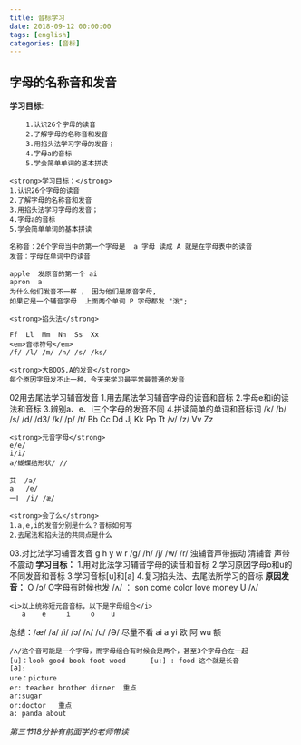 ```yaml
---
title: 音标学习
date: 2018-09-12 00:00:00
tags: [english]
categories: [音标]
---
```

## 字母的名称音和发音

**学习目标**:
```
	1.认识26个字母的读音
	2.了解字母的名称音和发音
	3.用掐头法学习字母的发音；
	4.字母a的音标
	5.学会简单单词的基本拼读
```
	<strong>学习目标：</strong>
	1.认识26个字母的读音
	2.了解字母的名称音和发音
	3.用掐头法学习字母的发音；
	4.字母a的音标
	5.学会简单单词的基本拼读

	名称音：26个字母当中的第一个字母是  a 字母 读成 A 就是在字母表中的读音
	发音：字母在单词中的读音

	apple  发原音的第一个 ai 
	apron  a   
	为什么他们发音不一样 ， 因为他们是原音字母,
	如果它是一个辅音字母  上面两个单词 P 字母都发 "泼";

	<strong>掐头法</strong>

	Ff	Ll	Mm	Nn	Ss	Xx
	<em>音标符号</em>
	/f/	/l/	/m/	/n/	/s/	/ks/

	<strong>大BOOS,A的发音</strong>
	每个原因字母发不止一种，今天来学习最平常最普通的发音

02用去尾法学习辅音发音
	1.用去尾法学习辅音字母的读音和音标
	2.字母e和i的读法和音标
	3.辨别a、e、i三个字母的发音不同
	4.拼读简单的单词和音标词
		/k/
	/b/	/s/	/d/	/d3/ /k/ /p/ /t/
	Bb	Cc	Dd	Jj	Kk	Pp	Tt
	/v/ /z/
	Vv	Zz

	<strong>元音字母</strong>
	e/e/
	i/i/
	a/蝴蝶结形状/ //

	艾  /a/
	a   /e/
	一Ⅰ  /i/ /æ/

	<strong>会了么</strong>
	1.a,e,i的发音分别是什么？音标如何写
	2.去尾法和掐头法的共同点是什么

03.对比法学习辅音发音
	g	h	y	w	r
	/g/ /h/ /j/ /w/ /r/
	浊辅音声带振动 清辅音 声带不震动
	<strong>学习目标：</strong>
	1.用对比法学习辅音字母的读音和音标
	2.学习原因字母o和u的不同发音和音标
	3.学习音标[u]和[a]
	4.复习掐头法、去尾法所学习的音标
	<strong>原因发音：</strong>
	O /ɔ/  O字母有时候也发 /ʌ/ ： son come color love money 
	U /ʌ/


	<i>以上统称短元音音标，以下是字母组合</i>
	   a    e     i     o    u    
总结：/æ/  /a/   /i/   /ɔ/  /ʌ/  /u/ /Ə/
                  尽量不看									 ai   a     yi    欧   阿   wu  额

	/ʌ/这个音可能是一个字母，而字母组合有时候会是两个，甚至3个字母合在一起
	[u]：look good book foot wood      [u:] : food 这个就是长音
	[Ə]:  
	ure：picture
	er: teacher brother dinner  重点
	ar:sugar
	or:doctor   重点
	a: panda about

<i>第三节18分钟有前面学的老师带读</i>